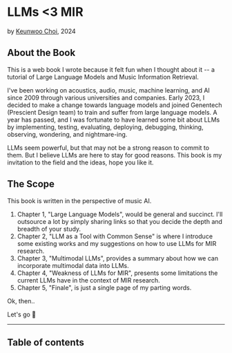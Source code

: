 # LLMs <3 MIR

by [Keunwoo Choi](https://keunwoochoi.github.io/), 2024

## About the Book

This is a web book I wrote because it felt fun when I thought about it -- a tutorial of Large Language Models and Music Information Retrieval. 

I've been working on acoustics, audio, music, machine learning, and AI since 2009 through various universities and companies. Early 2023, I decided to make a change towards language models and joined Genentech (Prescient Design team) to train and suffer from large language models. A year has passed, and I was fortunate to have learned some bit about LLMs by implementing, testing, evaluating, deploying, debugging, thinking, observing, wondering, and nightmare-ing.

LLMs seem powerful, but that may not be a strong reason to commit to them. 
But I believe LLMs are here to stay for good reasons.
This book is my invitation to the field and the ideas, hope you like it.   

## The Scope

This book is written in the perspective of music AI.

1. Chapter 1, "Large Language Models", would be general and succinct. I'll outsource a lot by simply sharing links so that you decide the depth and breadth of your study.
2. Chapter 2, "LLM as a Tool with Common Sense" is where I introduce some existing works and my suggestions on how to use LLMs for MIR research. 
3. Chapter 3, "Multimodal LLMs", provides a summary about how we can incorporate multimodal data into LLMs.
4. Chapter 4, "Weakness of LLMs for MIR", presents some limitations the current LLMs have in the context of MIR research.
5. Chapter 5, "Finale", is just a single page of my parting words.

Ok, then..

Let's go 🥁

---


## Table of contents

```{tableofcontents}
```
